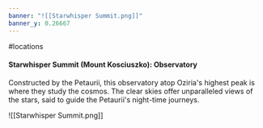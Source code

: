 ```yaml
---
banner: "![[Starwhisper Summit.png]]"
banner_y: 0.26667
---
```

#locations

#### Starwhisper Summit (Mount Kosciuszko): Observatory

Constructed by the Petaurii, this observatory atop Oziria's highest peak is where they study the cosmos. The clear skies offer unparalleled views of the stars, said to guide the Petaurii's night-time journeys.

![[Starwhisper Summit.png]]